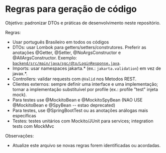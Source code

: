 # Regras para geração de código

Objetivo: padronizar DTOs e práticas de desenvolvimento neste repositório.

Regras:
- Usar português Brasileiro em todos os códigos
- DTOs: usar Lombok para getters/setters/construtores. Preferir as anotações @Getter, @Setter, @NoArgsConstructor e @AllArgsConstructor. Exemplo: [`backend/src/main/java/sgc/dto/LoginResponse.java`](backend/src/main/java/sgc/dto/LoginResponse.java:1).
- Imports: usar namespaces jakarta.* (ex.: `jakarta.validation`) em vez de javax.*.
- Controllers: validar requests com `@Valid` nos Metodos REST.
- Clientes externos: sempre definir uma interface e uma implementação; tornar a implementação substituível por profile (ex.: profile "test" injeta mock).
- Para testes use @MockitoBean e @MockitoSpyBean (NAO USE @MockitoBean e @SpyBean -- estao deprecated)
- Para testes, use @SpringBootTest ou as anotações análogas mais específicas
- Testes: testes unitários com Mockito/JUnit para services; integration tests com MockMvc

Observações:
- Atualize este arquivo se novas regras forem identificadas ou acordadas.